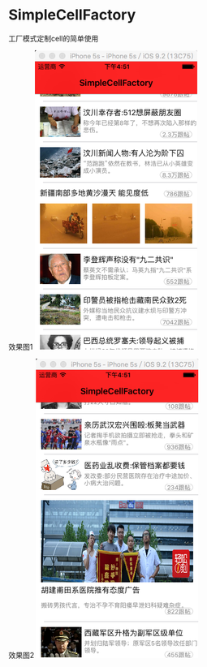 # SimpleCellFactory
工厂模式定制cell的简单使用

效果图1
![](https://github.com/LiangXHui/SimpleCellFactory/blob/master/pic1.png?raw=true) 


效果图2
![](https://github.com/LiangXHui/SimpleCellFactory/blob/master/pic2.png?raw=true) 
